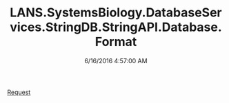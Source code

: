 ﻿---
title: LANS.SystemsBiology.DatabaseServices.StringDB.StringAPI.Database.Format
date: 6/16/2016 4:57:00 AM
---

[Request](T-LANS.SystemsBiology.DatabaseServices.StringDB.StringAPI.Database.Format.Request.html)
